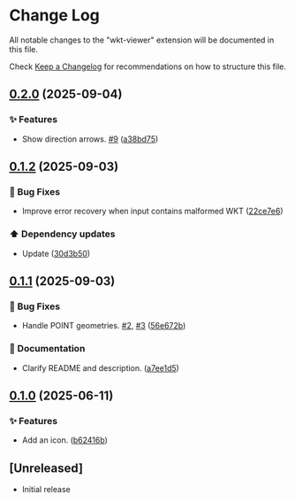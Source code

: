 # Change Log

All notable changes to the "wkt-viewer" extension will be documented in this file.

Check [Keep a Changelog](http://keepachangelog.com/) for recommendations on how to structure this file.

## [0.2.0](https://github.com/hallsbyra/wkt-viewer/compare/v0.1.2...v0.2.0) (2025-09-04)


### ✨ Features

* Show direction arrows. [#9](https://github.com/hallsbyra/wkt-viewer/issues/9) ([a38bd75](https://github.com/hallsbyra/wkt-viewer/commit/a38bd75b7d75d34fba2b73fcad8cce6d9bd35e27))

## [0.1.2](https://github.com/hallsbyra/wkt-viewer/compare/v0.1.1...v0.1.2) (2025-09-03)


### 🐛 Bug Fixes

* Improve error recovery when input contains malformed WKT ([22ce7e6](https://github.com/hallsbyra/wkt-viewer/commit/22ce7e643fc69a14bae605f41c71564eb6c8767f))


### ⬆️ Dependency updates

* Update ([30d3b50](https://github.com/hallsbyra/wkt-viewer/commit/30d3b50e8f78b0651d690bb9f3f1a90894608117))

## [0.1.1](https://github.com/hallsbyra/wkt-viewer/compare/v0.1.0...v0.1.1) (2025-09-03)


### 🐛 Bug Fixes

* Handle POINT geometries. [#2](https://github.com/hallsbyra/wkt-viewer/issues/2), [#3](https://github.com/hallsbyra/wkt-viewer/issues/3) ([56e672b](https://github.com/hallsbyra/wkt-viewer/commit/56e672b4b94625667a6fb6425fbf53b85bb39564))


### 📝 Documentation

* Clarify README and description. ([a7ee1d5](https://github.com/hallsbyra/wkt-viewer/commit/a7ee1d54d16ece279173657179a0cf202b28a6e7))

## [0.1.0](https://github.com/hallsbyra/wkt-viewer/compare/v0.0.1...v0.1.0) (2025-06-11)


### ✨ Features

* Add an icon. ([b62416b](https://github.com/hallsbyra/wkt-viewer/commit/b62416b02a709a4e06045ac05588e095aa50a3e2))

## [Unreleased]

- Initial release
